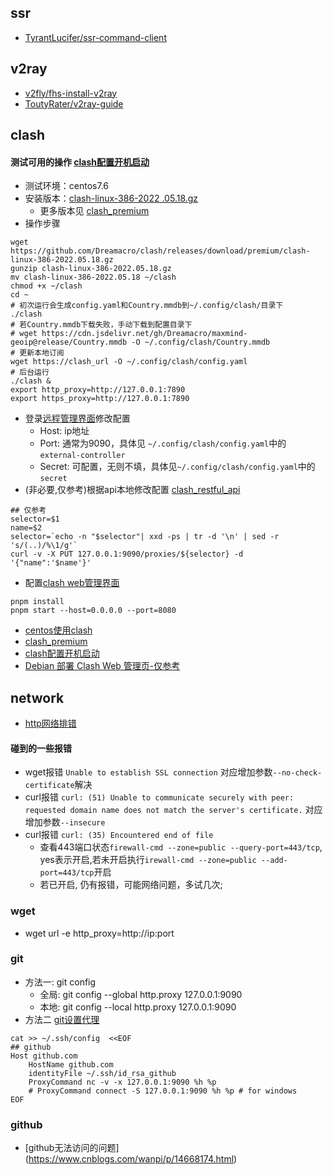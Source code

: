## ssr
* [TyrantLucifer/ssr-command-client](https://github.com/TyrantLucifer/ssr-command-client)

## v2ray
* [v2fly/fhs-install-v2ray](https://github.com/v2fly/fhs-install-v2ray)
* [ToutyRater/v2ray-guide](https://github.com/ToutyRater/v2ray-guide)

## clash

#### 测试可用的操作 [clash配置开机启动](https://einverne.github.io/post/2021/03/linux-use-clash.html)
- 测试环境：centos7.6
- 安装版本：[clash-linux-386-2022 .05.18.gz](https://github.com/Dreamacro/clash/releases/download/premium/clash-linux-386-2022.05.18.gz)   
  - 更多版本见 [clash_premium](https://github.com/Dreamacro/clash/releases/tag/premium)
- 操作步骤
```shell
wget https://github.com/Dreamacro/clash/releases/download/premium/clash-linux-386-2022.05.18.gz 
gunzip clash-linux-386-2022.05.18.gz
mv clash-linux-386-2022.05.18 ~/clash
chmod +x ~/clash
cd ~
# 初次运行会生成config.yaml和Country.mmdb到~/.config/clash/目录下
./clash 
# 若Country.mmdb下载失败，手动下载到配置目录下
# wget https://cdn.jsdelivr.net/gh/Dreamacro/maxmind-geoip@release/Country.mmdb -O ~/.config/clash/Country.mmdb
# 更新本地订阅
wget https://clash_url -O ~/.config/clash/config.yaml
# 后台运行
./clash &
export http_proxy=http://127.0.0.1:7890
export https_proxy=http://127.0.0.1:7890
```
- 登录[远程管理界面](http://clash.razord.top/)修改配置
  - Host: ip地址
  - Port: 通常为9090，具体见 `~/.config/clash/config.yaml`中的`external-controller`
  - Secret: 可配置，无则不填，具体见`~/.config/clash/config.yaml`中的`secret` 
- (非必要,仅参考)根据api本地修改配置 [clash_restful_api](https://clash.gitbook.io/)
```shell
## 仅参考
selector=$1
name=$2
selector=`echo -n "$selector"| xxd -ps | tr -d '\n' | sed -r 's/(..)/%\1/g'`
curl -v -X PUT 127.0.0.1:9090/proxies/${selector} -d '{"name":'$name'}'
```

- 配置[clash web管理界面](https://github.com/Dreamacro/clash-dashboard)
```shell
pnpm install
pnpm start --host=0.0.0.0 --port=8080
```
* [centos使用clash](https://i.jakeyu.top/2021/11/27/centos-%E4%BD%BF%E7%94%A8-Clash-%E6%A2%AF%E5%AD%90/)
* [clash_premium](https://github.com/Dreamacro/clash/releases/tag/premium)
* [clash配置开机启动](https://einverne.github.io/post/2021/03/linux-use-clash.html)
* [Debian 部署 Clash Web 管理页-仅参考](https://www.modb.pro/db/399645)


## network
* [http网络排错](https://www.cnblogs.com/hujuntao/p/11984700.html)
#### 碰到的一些报错
- wget报错 `Unable to establish SSL connection` 对应增加参数`--no-check-certificate`解决
- curl报错 `curl: (51) Unable to communicate securely with peer: requested domain name does not match the server's certificate.` 对应增加参数`--insecure`
- curl报错 `curl: (35) Encountered end of file` 
  - 查看443端口状态`firewall-cmd --zone=public --query-port=443/tcp`, yes表示开启,若未开启执行`irewall-cmd --zone=public --add-port=443/tcp`开启
  - 若已开启, 仍有报错，可能网络问题，多试几次;

### wget
- wget url -e http_proxy=http://ip:port

### git
- 方法一: git config
  - 全局: git config --global http.proxy 127.0.0.1:9090
  - 本地: git config --local http.proxy 127.0.0.1:9090
- 方法二 [git设置代理](https://wenku.baidu.com/view/0b4c153cfc00bed5b9f3f90f76c66137ee064fec.html)
```shell
cat >> ~/.ssh/config  <<EOF
## github
Host github.com
    HostName github.com
    identityFile ~/.ssh/id_rsa_github
    ProxyCommand nc -v -x 127.0.0.1:9090 %h %p
    # ProxyCommand connect -S 127.0.0.1:9090 %h %p # for windows
EOF
```

### github
* [github无法访问的问题] (https://www.cnblogs.com/wanpi/p/14668174.html)
